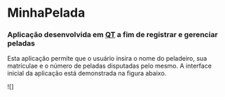 # MinhaPelada
### Aplicação desenvolvida em [QT](http://www.qt.io) a fim de registrar e gerenciar peladas

Esta aplicação permite que o usuário insira o nome do peladeiro, sua matrículae e o número de peladas disputadas pelo mesmo. A interface inicial da aplicação está demonstrada na figura abaixo.

![]
